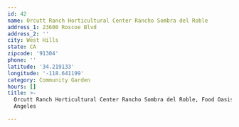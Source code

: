 ```yaml
---
id: 42
name: Orcutt Ranch Horticultural Center Rancho Sombra del Roble
address_1: 23600 Roscoe Blvd
address_2: ''
city: West Hills
state: CA
zipcode: '91304'
phone: ''
latitude: '34.219133'
longitude: '-118.641199'
category: Community Garden
hours: []
title: >-
  Orcutt Ranch Horticultural Center Rancho Sombra del Roble, Food Oasis Los
  Angeles

---
```

